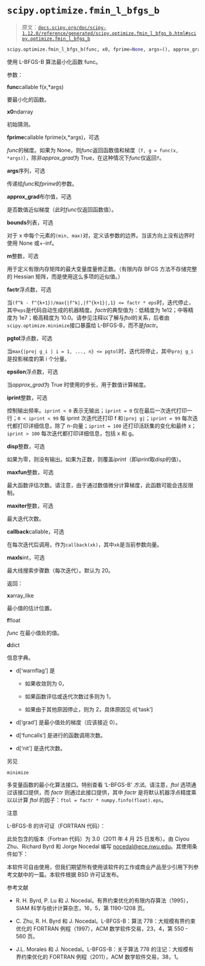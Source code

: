 # `scipy.optimize.fmin_l_bfgs_b`

> 原文：[`docs.scipy.org/doc/scipy-1.12.0/reference/generated/scipy.optimize.fmin_l_bfgs_b.html#scipy.optimize.fmin_l_bfgs_b`](https://docs.scipy.org/doc/scipy-1.12.0/reference/generated/scipy.optimize.fmin_l_bfgs_b.html#scipy.optimize.fmin_l_bfgs_b)

```py
scipy.optimize.fmin_l_bfgs_b(func, x0, fprime=None, args=(), approx_grad=0, bounds=None, m=10, factr=10000000.0, pgtol=1e-05, epsilon=1e-08, iprint=-1, maxfun=15000, maxiter=15000, disp=None, callback=None, maxls=20)
```

使用 L-BFGS-B 算法最小化函数 func。

参数：

**func**callable f(x,*args)

要最小化的函数。

**x0**ndarray

初始猜测。

**fprime**callable fprime(x,*args)，可选

*func*的梯度。如果为 None，则*func*返回函数值和梯度（`f, g = func(x, *args)`），除非*approx_grad*为 True，在这种情况下*func*仅返回`f`。

**args**序列，可选

传递给*func*和*fprime*的参数。

**approx_grad**布尔值，可选

是否数值近似梯度（此时*func*仅返回函数值）。

**bounds**列表，可选

对于 x 中每个元素的`(min, max)`对，定义该参数的边界。当该方向上没有边界时使用 None 或+-inf。

**m**整数，可选

用于定义有限内存矩阵的最大变量度量修正数。（有限内存 BFGS 方法不存储完整的 Hessian 矩阵，而是使用这么多项的近似值。）

**factr**浮点数，可选

当`(f^k - f^{k+1})/max{|f^k|,|f^{k+1}|,1} <= factr * eps`时，迭代停止，其中`eps`是代码自动生成的机器精度。*factr*的典型值为：低精度为 1e12；中等精度为 1e7；极高精度为 10.0。请参见注释以了解与*ftol*的关系，后者由`scipy.optimize.minimize`接口暴露给 L-BFGS-B，而不是*factr*。

**pgtol**浮点数，可选

当`max{|proj g_i | i = 1, ..., n} <= pgtol`时，迭代将停止，其中`proj g_i`是投影梯度的第 i 个分量。

**epsilon**浮点数，可选

当*approx_grad*为 True 时使用的步长，用于数值计算梯度。

**iprint**整数，可选

控制输出频率。`iprint < 0` 表示无输出；`iprint = 0` 仅在最后一次迭代打印一行；`0 < iprint < 99` 每 iprint 次迭代还打印 f 和`|proj g|`；`iprint = 99` 每次迭代都打印详细信息，除了 n-向量；`iprint = 100` 还打印活跃集的变化和最终 x；`iprint > 100` 每次迭代都打印详细信息，包括 x 和 g。

**disp**整数，可选

如果为零，则没有输出。如果为正数，则覆盖*iprint*（即*iprint*取*disp*的值）。

**maxfun**整数，可选

最大函数评估次数。请注意，由于通过数值微分计算梯度，此函数可能会违反限制。

**maxiter**整数，可选

最大迭代次数。

**callback**callable，可选

在每次迭代后调用，作为`callback(xk)`，其中`xk`是当前参数向量。

**maxls**int，可选

最大线搜索步骤数（每次迭代）。默认为 20。

返回：

**x**array_like

最小值的估计位置。

**f**float

*func* 在最小值处的值。

**d**dict

信息字典。

+   d[‘warnflag’] 是

    +   如果收敛则为 0，

    +   如果函数评估或迭代次数过多则为 1，

    +   如果由于其他原因停止，则为 2，具体原因见 d[‘task’]

+   d[‘grad’] 是最小值处的梯度（应该接近 0）。

+   d[‘funcalls’] 是进行的函数调用次数。

+   d[‘nit’] 是迭代次数。

另见

`minimize`

多变量函数的最小化算法接口。特别查看 ‘L-BFGS-B’ *方法*。请注意，*ftol* 选项通过该接口提供，而 *factr* 则通过此接口提供，其中 *factr* 是将默认机器浮点精度乘以以计算 *ftol* 的因子：`ftol = factr * numpy.finfo(float).eps`。

注意

L-BFGS-B 的许可证（FORTRAN 代码）：

此处包含的版本（Fortran 代码）为 3.0（2011 年 4 月 25 日发布）。由 Ciyou Zhu、Richard Byrd 和 Jorge Nocedal 编写 <nocedal@ece.nwu.edu>。其使用条件如下：

本软件可自由使用，但我们期望所有使用该软件的工作或商业产品至少引用下列参考文献中的一篇。本软件根据 BSD 许可证发布。

参考文献

+   R. H. Byrd, P. Lu 和 J. Nocedal。有界约束优化的有限内存算法（1995），SIAM 科学与统计计算杂志，16，5，第 1190-1208 页。

+   C. Zhu, R. H. Byrd 和 J. Nocedal。L-BFGS-B：算法 778：大规模有界约束优化的 FORTRAN 例程（1997），ACM 数学软件交易，23，4，第 550 - 560 页。

+   J.L. Morales 和 J. Nocedal。L-BFGS-B：关于算法 778 的注记：大规模有界约束优化的 FORTRAN 例程（2011），ACM 数学软件交易，38，1。
